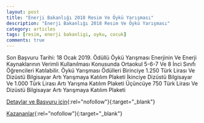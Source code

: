 ```yaml
---
layout: post
title: "Enerji Bakanlığı 2018 Resim Ve Öykü Yarışması"
description: "Enerji Bakanlığı 2018 Resim Ve Öykü Yarışması"
category: articles
tags: [resim, enerji bakanligi, oyku, cocuk]
comments: true
---
```


Son Başvuru Tarihi: 18 Ocak 2019.
Ödüllü Öykü Yarışması Enerjinin Ve Enerji Kaynaklarının Verimli Kullanılması Konusunda Ortaokul 5-6-7 Ve 8 İnci Sınıfı Öğrencileri Katılabilir.
Öykü Yarışması Ödülleri
Birinciye 1.250 Türk Lirası Ve Dizüstü Bilgisayar Artı Yarışmaya Katılım Plaketi
İkinciye Dizüstü Bilgisayar Ve 1.000 Türk Lirası Artı Yarışma Katılım Plaketi
Üçüncüye 750 Türk Lirası Ve Dizüstü Bilgisayar Artı Yarışmaya Katılım Plaketi

[Detaylar ve Başvuru için](http://www.cocuketkinlikcanavari.com/?p=2166&utm_source=edebiyatyarismalari.com&utm_medium=affiliate){:rel="nofollow"}{:target="_blank"}

[Kazananlar](https://www.enerjiportali.com/enerji-verimliligi-konulu-resim-ve-oyku-yarismasinin-kazanlari-belli-oldu/?utm_source=edebiyatyarismalari.com&utm_medium=affiliate){:rel="nofollow"}{:target="_blank"}